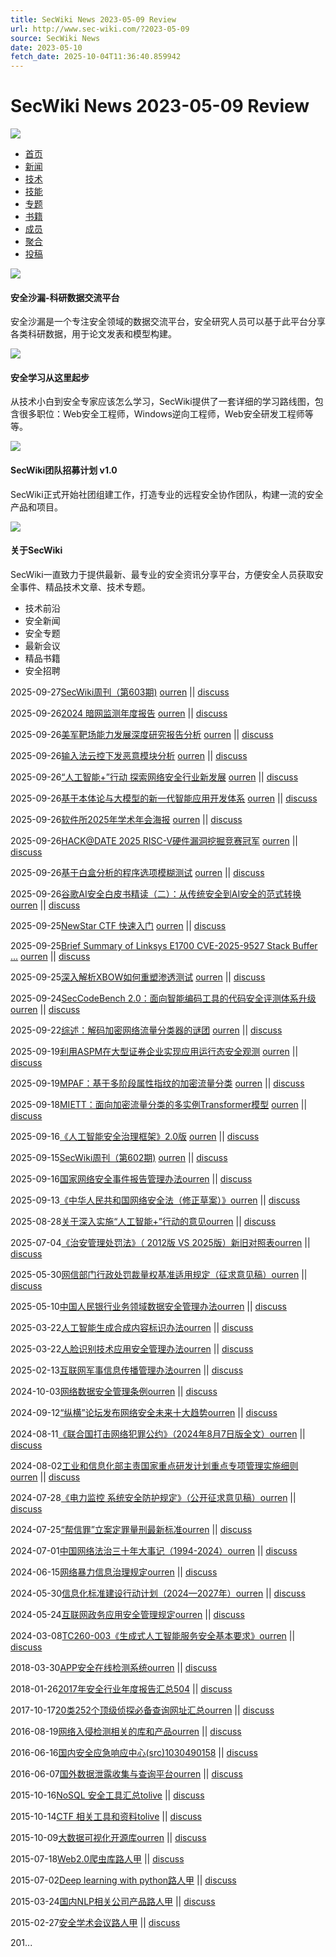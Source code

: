 ```yaml
---
title: SecWiki News 2023-05-09 Review
url: http://www.sec-wiki.com/?2023-05-09
source: SecWiki News
date: 2023-05-10
fetch_date: 2025-10-04T11:36:40.859942
---
```


# SecWiki News 2023-05-09 Review

[![](/logo.jpg)](/index.php)

* [首页](/index.php)
* [新闻](/event)
* [技术](/news)
* [技能](/skill)
* [专题](/topic)
* [书籍](/book)
* [成员](/user/members)
* [聚合](/opml/index)
* [投稿](/tougao/create)

[![](./data.jpg)](https://www.secsilo.com/)

#### 安全沙漏-科研数据交流平台

安全沙漏是一个专注安全领域的数据交流平台，安全研究人员可以基于此平台分享各类科研数据，用于论文发表和模型构建。

[![](./learn.jpg)](http://www.sec-wiki.com/skill/1)

#### 安全学习从这里起步

从技术小白到安全专家应该怎么学习，SecWiki提供了一套详细的学习路线图，包含很多职位：Web安全工程师，Windows逆向工程师，Web安全研发工程师等等。

[![](./212123232.jpg)](http://www.sec-wiki.com/about/join)

#### SecWiki团队招募计划 v1.0

SecWiki正式开始社团组建工作，打造专业的远程安全协作团队，构建一流的安全产品和项目。

[![](./wiki-type.jpg)](http://www.sec-wiki.com/about/index)

#### 关于SecWiki

SecWiki一直致力于提供最新、最专业的安全资讯分享平台，方便安全人员获取安全事件、精品技术文章、技术专题。

* 技术前沿
* 安全新闻
* 安全专题
* 最新会议
* 精品书籍
* 安全招聘

2025-09-27[SecWiki周刊（第603期)](https://www.sec-wiki.com/weekly/603)
[ourren](./user/view/ourren)
|| [discuss](./news/32907)

2025-09-26[2024 暗网监测年度报告](https://www.webray.com.cn/upload/2025/09/22/9fdeeb317db64f3187759f7abb7163d1/%E3%80%8A2024%E6%9A%97%E7%BD%91%E7%9B%91%E6%B5%8B%E5%B9%B4%E5%BA%A6%E6%8A%A5%E5%91%8A%E3%80%8B.pdf)
[ourren](./user/view/ourren)
|| [discuss](./news/32906)

2025-09-26[美军靶场能力发展深度研究报告分析](https://mp.weixin.qq.com/s/hD4nEcRTKRUJAp3lYWZxGw)
[ourren](./user/view/ourren)
|| [discuss](./news/32905)

2025-09-26[输入法云控下发恶意模块分析](https://mp.weixin.qq.com/s/4lfqX9HYQhl1un8dYbc1hg?scene=1)
[ourren](./user/view/ourren)
|| [discuss](./news/32904)

2025-09-26[“人工智能+”行动 探索网络安全行业新发展](https://mp.weixin.qq.com/s/8dUvXgV7HAyNOo6664wGPA)
[ourren](./user/view/ourren)
|| [discuss](./news/32903)

2025-09-26[基于本体论与大模型的新一代智能应用开发体系](https://mp.weixin.qq.com/s/k6ML68YzdtYATPRecQQk1w)
[ourren](./user/view/ourren)
|| [discuss](./news/32902)

2025-09-26[软件所2025年学术年会海报](https://is.cas.cn/ztzl2016/2025xsnh/205hbzs/202508/t20250827_7917938.html)
[ourren](./user/view/ourren)
|| [discuss](./news/32901)

2025-09-26[HACK@DATE 2025 RISC-V硬件漏洞挖掘竞赛冠军](https://www.bilibili.com/video/BV13eabzvE6V)
[ourren](./user/view/ourren)
|| [discuss](./news/32900)

2025-09-26[基于白盒分析的程序选项模糊测试](https://www.bilibili.com/video/BV1VSatzvEyA)
[ourren](./user/view/ourren)
|| [discuss](./news/32899)

2025-09-26[谷歌AI安全白皮书精读（二）：从传统安全到AI安全的范式转换](https://mp.weixin.qq.com/s/GY23fpYVnE53TkXShjRtPw)
[ourren](./user/view/ourren)
|| [discuss](./news/32898)

2025-09-25[NewStar CTF 快速入门](https://newstar.wiki/learn/)
[ourren](./user/view/ourren)
|| [discuss](./news/32897)

2025-09-25[Brief Summary of Linksys E1700 CVE-2025-9527 Stack Buffer ...](https://zeropath.com/blog/cve-2025-9527-linksys-e1700-buffer-overflow)
[ourren](./user/view/ourren)
|| [discuss](./news/32896)

2025-09-25[深入解析XBOW如何重塑渗透测试](https://www.freebuf.com/articles/web/448809.html)
[ourren](./user/view/ourren)
|| [discuss](./news/32895)

2025-09-24[SecCodeBench 2.0：面向智能编码工具的代码安全评测体系升级](https://mp.weixin.qq.com/s/jF_Ziq1t4c1Uf7GaIKNIcg)
[ourren](./user/view/ourren)
|| [discuss](./news/32894)

2025-09-22[综述：解码加密网络流量分类器的谜团](https://mp.weixin.qq.com/s/qs1BkTyMMqo9lujZaOQ5VQ)
[ourren](./user/view/ourren)
|| [discuss](./news/32893)

2025-09-19[利用ASPM在大型证券企业实现应用运行态安全观测](https://mp.weixin.qq.com/s/VKFGSU9LFhc7t9zDYV__UA?scene=1&click_id=2)
[ourren](./user/view/ourren)
|| [discuss](./news/32892)

2025-09-19[MPAF：基于多阶段属性指纹的加密流量分类](https://mp.weixin.qq.com/s/K2OGTLTfNrN1UoqYTWO-oA)
[ourren](./user/view/ourren)
|| [discuss](./news/32890)

2025-09-18[MIETT：面向加密流量分类的多实例Transformer模型](https://mp.weixin.qq.com/s/B8Gp-hago3Ip0l1QsyIZ1Q)
[ourren](./user/view/ourren)
|| [discuss](./news/32889)

2025-09-16[《人工智能安全治理框架》2.0版](https://www.tc260.org.cn/upload/2025-09-15/1757911253996041369.pdf)
[ourren](./user/view/ourren)
|| [discuss](./news/32888)

2025-09-15[SecWiki周刊（第602期)](https://www.sec-wiki.com/weekly/602)
[ourren](./user/view/ourren)
|| [discuss](./news/32887)

2025-09-16[国家网络安全事件报告管理办法](https://mp.weixin.qq.com/s/xU48SqBRu9rayWrb2xtLMQ)[ourren](./user/view/ourren)
|| [discuss](./event/2078)

2025-09-13[《中华人民共和国网络安全法（修正草案）》](https://mp.weixin.qq.com/s/5jYPHfDQSo_yB2ALhkUZEg)[ourren](./user/view/ourren)
|| [discuss](./event/2077)

2025-08-28[关于深入实施“人工智能+”行动的意见](https://mp.weixin.qq.com/s/gQSIB2OGpHfbrUwA7-wKYw)[ourren](./user/view/ourren)
|| [discuss](./event/2076)

2025-07-04[《治安管理处罚法》（ 2012版 VS 2025版）新旧对照表](https://mp.weixin.qq.com/s/vmdPWvc_uYRrjdWmbtuafA)[ourren](./user/view/ourren)
|| [discuss](./event/2075)

2025-05-30[网信部门行政处罚裁量权基准适用规定（征求意见稿）](https://www.cac.gov.cn/2025-05/30/c_1750315544142395.htm)[ourren](./user/view/ourren)
|| [discuss](./event/2073)

2025-05-10[中国人民银行业务领域数据安全管理办法](http://www.pbc.gov.cn/tiaofasi/144941/144957/5702602/index.html)[ourren](./user/view/ourren)
|| [discuss](./event/2072)

2025-03-22[人工智能生成合成内容标识办法](https://mp.weixin.qq.com/s/bZ18yW1vDL2P864bz2BhDg)[ourren](./user/view/ourren)
|| [discuss](./event/2071)

2025-03-22[人脸识别技术应用安全管理办法](https://mp.weixin.qq.com/s/DUH9_DWp3XYUdKjJ09Yz6g)[ourren](./user/view/ourren)
|| [discuss](./event/2070)

2025-02-13[互联网军事信息传播管理办法](https://mp.weixin.qq.com/s/vWNqrCJrwoGk5vOj-A3EOA)[ourren](./user/view/ourren)
|| [discuss](./event/2069)

2024-10-03[网络数据安全管理条例](https://mp.weixin.qq.com/s/gKL0_z5CdmD02JGly2YtQQ)[ourren](./user/view/ourren)
|| [discuss](./event/2068)

2024-09-12[“纵横”论坛发布网络安全未来十大趋势](https://mp.weixin.qq.com/s/YeNNqTnICNKDA5AdWhgqqg)[ourren](./user/view/ourren)
|| [discuss](./event/2067)

2024-08-11[《联合国打击网络犯罪公约》（2024年8月7日版全文）](https://mp.weixin.qq.com/s/eAeO2hlygPMVcyx5T_6S-Q)[ourren](./user/view/ourren)
|| [discuss](./event/2066)

2024-08-02[工业和信息化部主责国家重点研发计划重点专项管理实施细则](https://www.miit.gov.cn/gyhxxhb/jgsj/gxjss/wjfb/art/2024/art_e13533ef46b84f00ac360d85e453bcf8.html)[ourren](./user/view/ourren)
|| [discuss](./event/2065)

2024-07-28[《电力监控 系统安全防护规定》（公开征求意见稿）](https://yyglxxbsgw.ndrc.gov.cn/htmls/article/article.html?articleId=2c97d16c-9091ccb0-0190-e78abe36-000d#iframeHeight=810)[ourren](./user/view/ourren)
|| [discuss](./event/2064)

2024-07-25[“帮信罪”立案定罪量刑最新标准](https://mp.weixin.qq.com/s/Eg0PM6qewpOBw5QvzBCSWQ)[ourren](./user/view/ourren)
|| [discuss](./event/2062)

2024-07-01[中国网络法治三十年大事记（1994-2024）](https://mp.weixin.qq.com/s/Yw0YEo0Sz_QruMLgfHeOJQ)[ourren](./user/view/ourren)
|| [discuss](./event/2061)

2024-06-15[网络暴力信息治理规定](https://www.cac.gov.cn/2024-06/14/c_1720043894161555.htm)[ourren](./user/view/ourren)
|| [discuss](./event/2060)

2024-05-30[信息化标准建设行动计划（2024—2027年）](https://www.cac.gov.cn/2024-05/29/c_1718573626118437.htm)[ourren](./user/view/ourren)
|| [discuss](./event/2059)

2024-05-24[互联网政务应用安全管理规定](https://mp.weixin.qq.com/s/TLDGo-a0DbWydob7LLP6-Q)[ourren](./user/view/ourren)
|| [discuss](./event/2058)

2024-03-08[TC260-003《生成式人工智能服务安全基本要求》](https://www.tc260.org.cn/upload/2024-03-01/1709282398070082466.pdf)[ourren](./user/view/ourren)
|| [discuss](./event/2055)

2018-03-30[APP安全在线检测系统](/topic/82)[ourren](./user/view/ourren)
|| [discuss](./topic/82)

2018-01-26[2017年安全行业年度报告汇总](/topic/81)[504](./user/view/504)
|| [discuss](./topic/81)

2017-10-17[20类252个顶级侦探必备查询网址汇总](/topic/79)[ourren](./user/view/ourren)
|| [discuss](./topic/79)

2016-08-19[网络入侵检测相关的库和产品](/topic/73)[ourren](./user/view/ourren)
|| [discuss](./topic/73)

2016-06-16[国内安全应急响应中心(src)](/topic/71)[1030490158](./user/view/1030490158)
|| [discuss](./topic/71)

2016-06-07[国外数据泄露收集与查询平台](/topic/70)[ourren](./user/view/ourren)
|| [discuss](./topic/70)

2015-10-16[NoSQL 安全工具汇总](/topic/66)[tolive](./user/view/tolive)
|| [discuss](./topic/66)

2015-10-14[CTF 相关工具和资料](/topic/65)[tolive](./user/view/tolive)
|| [discuss](./topic/65)

2015-10-09[大数据可视化开源库](/topic/64)[ourren](./user/view/ourren)
|| [discuss](./topic/64)

2015-07-18[Web2.0爬虫库](/topic/63)[路人甲](./user/view/%E8%B7%AF%E4%BA%BA%E7%94%B2)
|| [discuss](./topic/63)

2015-07-02[Deep learning with python](/topic/62)[路人甲](./user/view/%E8%B7%AF%E4%BA%BA%E7%94%B2)
|| [discuss](./topic/62)

2015-03-24[国内NLP相关公司产品](/topic/61)[路人甲](./user/view/%E8%B7%AF%E4%BA%BA%E7%94%B2)
|| [discuss](./topic/61)

2015-02-27[安全学术会议](/topic/60)[路人甲](./user/view/%E8%B7%AF%E4%BA%BA%E7%94%B2)
|| [discuss](./topic/60)

201...